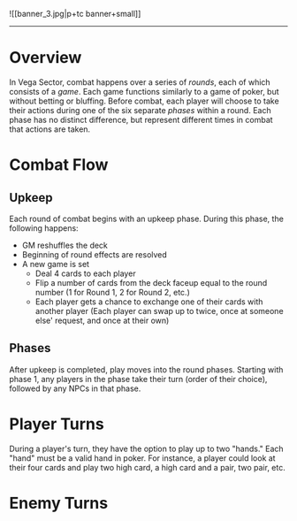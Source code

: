 ![[banner_3.jpg|p+tc banner+small]]
____
# Overview
In Vega Sector, combat happens over a series of *rounds*, each of which consists of a *game*. Each game functions similarly to a game of poker, but without betting or bluffing. Before combat, each player will choose to take their actions during one of the six separate *phases* within a round.  Each phase has no distinct difference, but represent different times in combat that actions are taken.
# Combat Flow
## Upkeep
Each round of combat begins with an upkeep phase. During this phase, the following happens:
- GM reshuffles the deck
- Beginning of round effects are resolved
- A new game is set
	- Deal 4 cards to each player
	- Flip a number of cards from the deck faceup equal to the round number (1 for Round 1, 2 for Round 2, etc.)
	- Each player gets a chance to exchange one of their cards with another player (Each player can swap up to twice, once at someone else' request, and once at their own)

## Phases
After upkeep is completed, play moves into the round phases. Starting with phase 1, any players in the phase take their turn (order of their choice), followed by any NPCs in that phase.
# Player Turns
During a player's turn, they have the option to play up to two "hands." Each "hand" must be a valid hand in poker. For instance, a player could look at their four cards and play two high card, a high card and a pair, two pair, etc.
# Enemy Turns